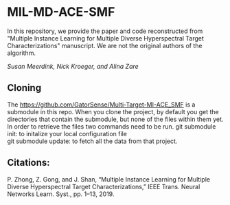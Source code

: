 # MIL-MD-ACE-SMF
In this repository, we provide the paper and code reconstructed from "Multiple Instance Learning for Multiple Diverse Hyperspectral Target Characterizations" manuscript. We are not the original authors of the algorithm. 

_Susan Meerdink, Nick Kroeger, and Alina Zare_

## Cloning
The https://github.com/GatorSense/Multi-Target-MI-ACE_SMF is a submodule in this repo. When you clone the project, by default you get the directories that contain the submodule, but none of the files within them yet. In order to retrieve the files two commands need to be run.
git submodule init: to initalize your local configuration file  
git submodule update: to fetch all the data from that project.  

## Citations:
P. Zhong, Z. Gong, and J. Shan, “Multiple Instance Learning for Multiple Diverse Hyperspectral Target Characterizations,” IEEE Trans. Neural Networks Learn. Syst., pp. 1–13, 2019.
